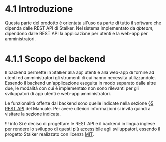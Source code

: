 # 4.1 Introduzione
Questa parte del prodotto è orientata all'uso da parte di tutto il software che dipenda dalle REST API di Stalker. Nel sistema implementato da *qbteam*, dipendono dalle REST API la applicazione per utenti e la web-app per amministratori.

# 4.1.1 Scopo del backend
Il backend permette in Stalker alla app utenti e alla web-app di fornire ad utenti ed amministratori gli strumenti di cui hanno necessità utilizzandole.
Essendo il backend un'applicazione eseguita in modo separato dalle altre due, le modalità con cui è implementato non sono rilevanti per gli sviluppatori di app utenti e web-app amministratori.

Le funzionalità offerte dal backend sono quelle indicate nella sezione [§5 REST API](../restapi/panoramica.md) del Manuale. Per avere ulteriori informazioni si invita quindi a visitare la sezione indicata.

!!! info
    Si è deciso di progettare le REST API e il backend in lingua inglese per rendere lo sviluppo di questi più accessibile agli sviluppatori, essendo il progetto Stalker realizzato con licenza [MIT](https://opensource.org/licenses/mit-license.php).